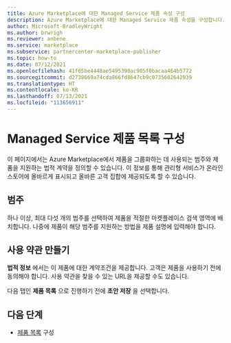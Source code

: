 ```yaml
---
title: Azure Marketplace에 대한 Managed Service 제품 속성 구성
description: Azure Marketplace에 대한 Managed Service 제품 속성을 구성합니다.
author: Microsoft-BradleyWright
ms.author: brwrigh
ms.reviewer: anbene
ms.service: marketplace
ms.subservice: partnercenter-marketplace-publisher
ms.topic: how-to
ms.date: 07/12/2021
ms.openlocfilehash: 41f65be4448ae5495390ac905f0bacaa464b5772
ms.sourcegitcommit: d2738669a74cda866fd8647cb9c0735602642939
ms.translationtype: HT
ms.contentlocale: ko-KR
ms.lasthandoff: 07/13/2021
ms.locfileid: "113656911"
---
```

# <a name="configure-managed-service-offer-properties"></a>Managed Service 제품 목록 구성

이 페이지에서는 Azure Marketplace에서 제품을 그룹화하는 데 사용되는 범주와 제품을 지원하는 법적 계약을 정의할 수 있습니다. 이 정보를 통해 관리형 서비스가 온라인 스토어에 올바르게 표시되고 올바른 고객 집합에 제공되도록 할 수 있습니다.

## <a name="categories"></a>범주

하나 이상, 최대 다섯 개의 범주를 선택하여 제품을 적절한 마켓플레이스 검색 영역에 배치합니다. 나중에 제품이 해당 범주를 지원하는 방법을 제품 설명에 입력해야 합니다.

## <a name="provide-terms-and-conditions"></a>사용 약관 만들기

**법적 정보** 에서는 이 제품에 대한 계약조건을 제공합니다. 고객은 제품을 사용하기 전에 동의해야 합니다. 사용 약관을 찾을 수 있는 URL을 제공할 수도 있습니다.

다음 탭인 **제품 목록** 으로 진행하기 전에 **초안 저장** 을 선택합니다.

## <a name="next-step"></a>다음 단계

- [제품 목록](create-managed-service-offer-listing.md) 구성
